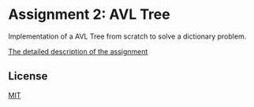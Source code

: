# Assignment 2: AVL Tree
Implementation of a AVL Tree from scratch to solve a dictionary problem.

[The detailed description of the assignment](./a2.pdf)

## License
[MIT](../License)
